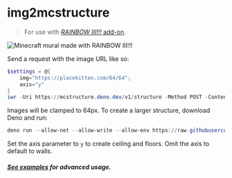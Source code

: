 # img2mcstructure
> For use with
[_RAINBOW III!!!_ add-on](https://cdn.discordapp.com/attachments/830521962383802368/1200453046304518164/RAINBOW_III-beta.mcaddon).

![Minecraft mural made with RAINBOW III!!!](https://github.com/jasonjgardner/img2mcstructure/assets/1903667/dcc165d9-4cab-4858-9106-330426a4a0e7)

Send a request with the image URL like so:

```powershell
$settings = @{
    img="https://placekitten.com/64/64";
    axis="y"
}
iwr -Uri https://mcstructure.deno.dev/v1/structure -Method POST -ContentType "application/json" -Body ($settings | ConvertTo-Json) -OutFile "demo.mcstructure"
```

Images will be clamped to 64px. To create a larger structure, download Deno and
run:

```powershell
deno run --allow-net --allow-write --allow-env https://raw.githubusercontent.com/jasonjgardner/img2mcstructure/main/main.ts "http://placekitten.com/256/256" y
```

Set the axis parameter to `y` to create ceiling and floors. Omit the axis to
default to walls.

##### [See examples](./example/README.md) for advanced usage.

